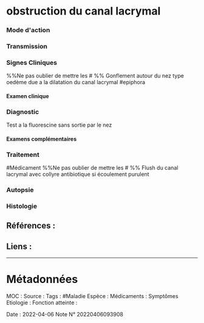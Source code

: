 # obstruction du canal lacrymal
### Mode d'action
### Transmission
### Signes Cliniques
%%Ne pas oublier de mettre les # %%
Gonflement autour du nez type oedème due a la dilatation du canal lacrymal
#epiphora
#### Examen clinique
### Diagnostic
Test a la fluorescine sans sortie par le nez 
#### Examens complémentaires
### Traitement
#Médicament 
%%Ne pas oublier de mettre les # %% 
Flush du canal lacrymal avec collyre antibiotique si écoulement purulent
### Autopsie
### Histologie

## Références :
>
 

## Liens :



***

# Métadonnées
MOC :
Source :
Tags : #Maladie 
	Espèce :
	Médicaments :
	Symptômes
	Etiologie :
	Fonction atteinte :
	
Date : 2022-04-06
Note N° 20220406093908